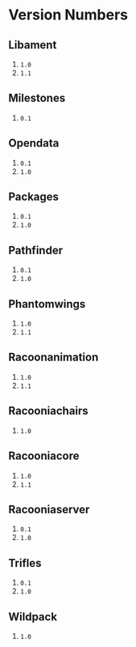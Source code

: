 # Version Numbers

## Libament

1. `1.0`
2. `1.1`

## Milestones

1. `0.1`

## Opendata

1. `0.1`
2. `1.0`

## Packages

1. `0.1`
2. `1.0`

## Pathfinder

1. `0.1`
2. `1.0`

## Phantomwings

1. `1.0`
2. `1.1`

## Racoonanimation

1. `1.0`
2. `1.1`

## Racooniachairs

1. `1.0`

## Racooniacore

1. `1.0`
2. `1.1`

## Racooniaserver

1. `0.1`
2. `1.0`

## Trifles

1. `0.1`
2. `1.0`

## Wildpack

1. `1.0`

